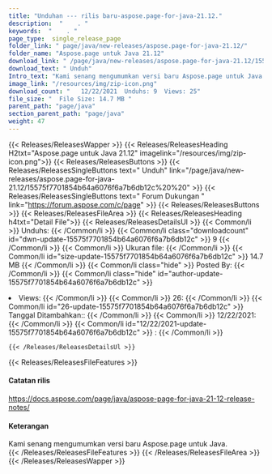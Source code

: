 ```yaml
---
title: "Unduhan --- rilis baru-aspose.page-for-java-21.12." 
description:  "    . " 
keywords:  "    . " 
page_type:  single_release_page
folder_link: " page/java/new-releases/aspose.page-for-java-21.12/"
folder_name: "Aspose.page untuk Java 21.12"
download_link: " /page/java/new-releases/aspose.page-for-java-21.12/15575f7701854b64a6076f6a7b6db12c"
download_text: " Unduh"
Intro_text: "Kami senang mengumumkan versi baru Aspose.page untuk Java."
image_link: "/resources/img/zip-icon.png"
download_count: "   12/22/2021  Unduhs: 9  Views: 25"
file_size: "  File Size: 14.7 MB "
parent_path: "page/java"
section_parent_path: "page/java"
weight: 47
---
```


{{< Releases/ReleasesWapper >}}
  {{< Releases/ReleasesHeading H2txt="Aspose.page untuk Java 21.12" imagelink="/resources/img/zip-icon.png">}}
  {{< Releases/ReleasesButtons >}}
    {{< Releases/ReleasesSingleButtons text=" Unduh" link="/page/java/new-releases/aspose.page-for-java-21.12/15575f7701854b64a6076f6a7b6db12c%20%20" >}}
    {{< Releases/ReleasesSingleButtons text=" Forum Dukungan " link="https://forum.aspose.com/c/page" >}}
  {{< Releases/ReleasesButtons >}}
  {{< Releases/ReleasesFileArea >}}
    {{< Releases/ReleasesHeading h4txt="Detail File">}}
    {{< Releases/ReleasesDetailsUl >}}
            {{< Common/li  >}} Unduhs: {{< /Common/li >}} 
      {{< Common/li class="downloadcount" id="dwn-update-15575f7701854b64a6076f6a7b6db12c" >}} 9 {{< /Common/li >}} 
      {{< Common/li  >}} Ukuran file: {{< /Common/li >}} 
      {{< Common/li id="size-update-15575f7701854b64a6076f6a7b6db12c" >}} 14.7 MB {{< /Common/li >}} 
      {{< Common/li  class="hide" >}} Posted By: {{< /Common/li >}} 
      {{< Common/li class="hide" id="author-update-15575f7701854b64a6076f6a7b6db12c" >}} <li>Views: {{< /Common/li >}} 
      {{< Common/li  >}} 26: {{< /Common/li >}} 
      {{< Common/li id="26-update-15575f7701854b64a6076f6a7b6db12c" >}} Tanggal Ditambahkan:: {{< /Common/li >}} 
      {{< Common/li  >}} 12/22/2021: {{< /Common/li >}} 
      {{< Common/li id="12/22/2021-update-15575f7701854b64a6076f6a7b6db12c" >}} : {{< /Common/li >}} 

    {{< /Releases/ReleasesDetailsUl >}}

  {{< Releases/ReleasesFileFeatures >}}
      <h4>Catatan rilis</h4><div><a href="https://docs.aspose.com/page/java/aspose-page-for-java-21-12-release-notes/">https://docs.aspose.com/page/java/aspose-page-for-java-21-12-release-notes/</a></div><h4>Keterangan</h4><div class="HTMLDescription">Kami senang mengumumkan versi baru Aspose.page untuk Java.</div>
  {{< /Releases/ReleasesFileFeatures >}}
 {{< /Releases/ReleasesFileArea >}}
{{< /Releases/ReleasesWapper >}}


